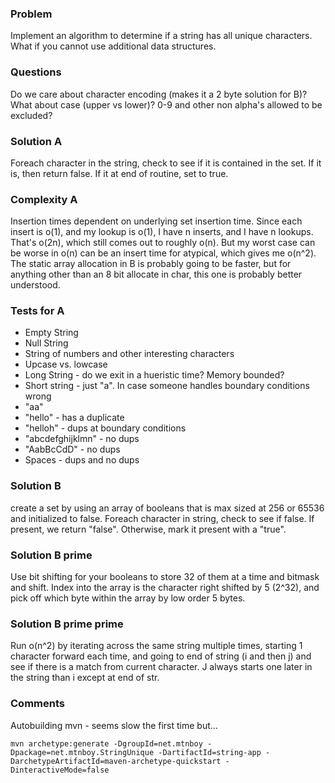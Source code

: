 ### Problem
Implement an algorithm to determine if a string has all unique characters. What if you cannot use additional data structures.

### Questions
Do we care about character encoding (makes it a 2 byte solution for B)? What about case (upper vs lower)? 0-9 and other non alpha's allowed to be excluded?

### Solution A
Foreach character in the string, check to see if it is contained in the set. If it is, then return false. If it at end of routine, set to true. 

### Complexity A
Insertion times dependent on underlying set insertion time. Since each insert is o(1), and my lookup is o(1), I have n inserts, and I have n lookups. That's o(2n), which still comes out to roughly o(n). But my worst case can be worse in o(n) can be an insert time for atypical, which gives me o(n^2). The static array allocation in B is probably going to be faster, but for anything other than an 8 bit allocate in char, this one is probably better understood.


### Tests for A
* Empty String
* Null String
* String of numbers and other interesting characters
* Upcase vs. lowcase
* Long String - do we exit in a hueristic time? Memory bounded?
* Short string - just "a". In case someone handles boundary conditions wrong
* "aa"
* "hello" - has a duplicate
* "helloh" - dups at boundary conditions
* "abcdefghijklmn" - no dups
* "AabBcCdD" - no dups
* Spaces - dups and no dups


### Solution B
create a set by using an array of booleans that is max sized at 256 or 65536 and initialized to false. Foreach character in string, check to see if false. If present, we return "false". Otherwise, mark it present with a "true".

### Solution B prime
Use bit shifting for your booleans to store 32 of them at a time and bitmask and shift.  Index into the array is the character right shifted by 5 (2^32), and pick off which byte within the array by low order 5 bytes.

### Solution B prime prime
Run o(n^2) by iterating across the same string multiple times, starting 1 character forward each time, and going to end of string (i and then j) and see if there is a match from current character. J always starts one later in the string than i except at end of str.




### Comments
Autobuilding mvn - seems slow the first time but...
```
mvn archetype:generate -DgroupId=net.mtnboy -Dpackage=net.mtnboy.StringUnique -DartifactId=string-app -DarchetypeArtifactId=maven-archetype-quickstart -DinteractiveMode=false
```